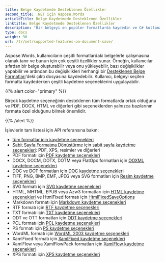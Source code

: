 ```yaml
---
title: Belge Kaydetmede Desteklenen Özellikler
second_title: .NET için Aspose.Words
articleTitle: Belge Kaydetmede Desteklenen Özellikler
linktitle: Belge Kaydetmede Desteklenen Özellikler
description: "Bir belgeyi en popüler formatlarda kaydedin ve C# kullanarak birçok Microsoft Word özelliğini destekler."
type: docs
weight: 30
url: /tr/net/supported-features-on-document-save/
---
```


Aspose.Words, kullanıcıların çeşitli formatlardaki belgelerle çalışmasına olanak tanır ve bunun için çok çeşitli özellikler sunar. Örneğin, kullanıcılar sıfırdan bir belge oluşturabilir veya onu yükleyebilir, bazı değişiklikler yapabilir ve ardından bu değişiklikleri herhangi bir [Desteklenen Belge Formatları](/words/tr/net/supported-document-formats/)'deki çıktı dosyasına kaydedebilir. Kullanıcı, belgeyi seçilen formatta kaydederken çeşitli kaydetme seçeneklerini uygulayabilir.

{{% alert color="primary" %}}

Birçok kaydetme seçeneğinin desteklenen tüm formatlarda ortak olduğunu ve PDF, DOCX, HTML ve diğerleri gibi seçeneklerden yalnızca bazılarının formata özel olduğunu bilmek önemlidir.

{{% /alert %}}

İşlevlerin tam listesi için API referansına bakın:

- [tüm formatlar için kaydetme seçenekleri](https://reference.aspose.com/words/net/aspose.words.saving/)
- [Sabit Sayfa Formatına Dönüştürme](/words/tr/net/converting-to-fixed-page-format/) için [sabit sayfa kaydetme seçenekleri](https://reference.aspose.com/words/net/aspose.words.saving/fixedpagesaveoptions/): PDF, XPS, resimler ve diğerleri
- PDF formatı için [PDF kaydetme seçenekleri](https://reference.aspose.com/words/net/aspose.words.saving/pdfsaveoptions/)
- DOCX, DOCM, DOTX, DOTM veya FlatOpc formatları için [OOXML kaydetme seçenekleri](https://reference.aspose.com/words/net/aspose.words.saving/ooxmlsaveoptions/)
- DOC ve DOT formatları için [DOC kaydetme seçenekleri](https://reference.aspose.com/words/net/aspose.words.saving/docsaveoptions/)
- TIFF, PNG, BMP, EMF, JPEG veya SVG formatları için [Resim kaydetme seçenekleri](https://reference.aspose.com/words/net/aspose.words.saving/imagesaveoptions/)
- SVG formatı için [SVG kaydetme seçenekleri](https://reference.aspose.com/words/net/aspose.words.saving/svgsaveoptions/)
- HTML, MHTML, EPUB veya Azw3 formatları için [HTML kaydetme seçenekleri](https://reference.aspose.com/words/net/aspose.words.saving/htmlsaveoptions/) ve HtmlFixed formatı için [HtmlFixedSaveOptions](https://reference.aspose.com/words/net/aspose.words.saving/htmlfixedsaveoptions/)
- Markdown formatı için [Markdown kaydetme seçenekleri](https://reference.aspose.com/words/net/aspose.words.saving/markdownsaveoptions/)
- RTF formatı için [RTF kaydetme seçenekleri](https://reference.aspose.com/words/net/aspose.words.saving/rtfsaveoptions/)
- TXT formatı için [TXT kaydetme seçenekleri](https://reference.aspose.com/words/net/aspose.words.saving/txtsaveoptions/)
- ODT ve OTT formatları için [ODT kaydetme seçenekleri](https://reference.aspose.com/words/net/aspose.words.saving/odtsaveoptions/)
- PCL formatı için [PCL kaydetme seçenekleri](https://reference.aspose.com/words/net/aspose.words.saving/pclsaveoptions/)
- PS formatı için [PS kaydetme seçenekleri](https://reference.aspose.com/words/net/aspose.words.saving/pssaveoptions/)
- WordML formatı için [WordML 2003 kaydetme seçenekleri](https://reference.aspose.com/words/net/aspose.words.saving/wordml2003saveoptions/)
- XamlFixed formatı için [XamlFixed kaydetme seçenekleri](https://reference.aspose.com/words/net/aspose.words.saving/xamlfixedsaveoptions/)
- XamlFlow veya XamlFlowPack formatları için [XamlFlow kaydetme seçenekleri](https://reference.aspose.com/words/net/aspose.words.saving/xamlflowsaveoptions/)
- XPS formatı için [XPS kaydetme seçenekleri](https://reference.aspose.com/words/net/aspose.words.saving/xpssaveoptions/)